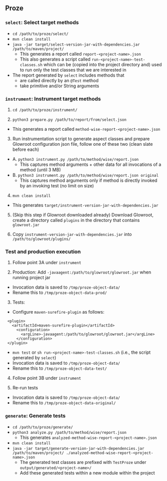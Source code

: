 ## Proze

### `select`: Select target methods
- `cd /path/to/proze/select/` 
- `mvn clean install`
- `java -jar target/select-version-jar-with-dependencies.jar /path/to/maven/project/`
  - This generates a report called `report-<project-name>.json`
  - This also generates a script called `run-<project-name>-test-classes.sh` which can be (copied into the project directory and) used to run only the test classes that we are interested in
- The report generated by `select` includes methods that
  - are called directly by an `@Test` method
  - take primitive and/or String arguments

### `instrument`: Instrument target methods
1. `cd /path/to/proze/instrument/`

2. `python3 prepare.py /path/to/report/from/select.json`
  - This generates a report called `method-wise-report-<project-name>.json`

3. Run instrumentation script to generate aspect classes and prepare Glowroot configuration json file, follow one of these two (clean slate before each)
  - A. `python3 instrument.py /path/to/method/wise/report.json`
    - This captures method arguments + other data for all invocations of a method (until 3 MB)
  - B. `python3 instrument.py /path/to/method/wise/report.json original`
    - This captures method arguments only if method is directly invoked by an invoking test (no limit on size)

4. `mvn clean install`
  - This generates `target/instrument-version-jar-with-dependencies.jar`

5. (Skip this step if Glowroot downloaded already) Download Glowroot, create a directory called `plugins` in the directory that contains `glowroot.jar`

6. Copy `instrument-version-jar-with-dependencies.jar` into `/path/to/glowroot/plugins/`

### Test and production execution
1. Follow point 3A under `instrument`

2. Production: Add `-javaagent:/path/to/glowroot/glowroot.jar` when running project jar
  - Invocation data is saved to `/tmp/proze-object-data/`
  - Rename this to `/tmp/proze-object-data-prod/`

3. Tests:
  - Configure `maven-surefire-plugin` as follows:
  ```
   <plugin>
     <artifactId>maven-surefire-plugin</artifactId>
       <configuration>
         <argLine>-javaagent:/path/to/glowroot/glowroot.jar</argLine>
       </configuration>
   </plugin>
  ```
  - `mvn test` or `sh run-<project-name>-test-classes.sh` (i.e., the script generated by `select`) 
  - Invocation data is saved to `/tmp/proze-object-data/`
  - Rename this to `/tmp/proze-object-data-test/`

4. Follow point 3B under `instrument`

5. Re-run tests
  - Invocation data is saved to `/tmp/proze-object-data/`
  - Rename this to `/tmp/proze-object-data-original/`

### `generate`: Generate tests
- `cd /path/to/proze/generate/`
- `python3 analyze.py /path/to/method/wise/report.json`
  - This generates `analyzed-method-wise-report-<project-name>.json`
- `mvn clean install`
- `java -jar target/generate-version-jar-with-dependencies.jar /path/to/maven/project/ ./analyzed-method-wise-report-<project-name>.json`
  - The generated test classes are prefixed with `TestProze` under `output/generated/<project-name>/`
  - Add these generated tests within a new module within the project
